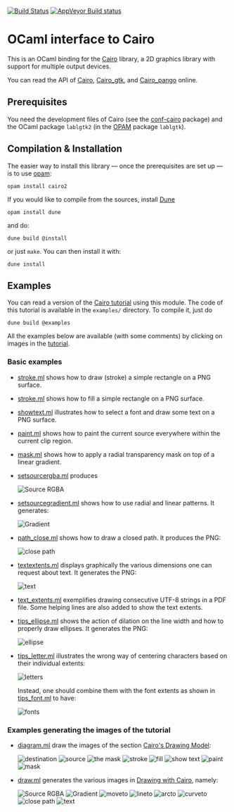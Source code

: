 [![Build Status](https://travis-ci.org/Chris00/ocaml-cairo.svg?branch=master)](https://travis-ci.org/Chris00/ocaml-cairo)
[![AppVeyor Build status](https://ci.appveyor.com/api/projects/status/5dp8aftaq7ohyflq?svg=true)](https://ci.appveyor.com/project/Chris00/ocaml-cairo)

OCaml interface to Cairo
========================

This is an OCaml binding for the
[Cairo](http://www.cairographics.org/) library, a 2D graphics library
with support for multiple output devices.

You can read the API of
[Cairo](http://chris00.github.io/ocaml-cairo/doc/cairo2/Cairo/),
[Cairo_gtk](http://chris00.github.io/ocaml-cairo/doc/cairo2-gtk/Cairo_gtk/),
and
[Cairo_pango](http://chris00.github.io/ocaml-cairo/doc/cairo2-pango/Cairo_pango/)
online.

Prerequisites
-------------

You need the development files of Cairo (see the
[conf-cairo](https://github.com/ocaml/opam-repository/blob/master/packages/conf-cairo/conf-cairo.1/opam#L7)
package)
and the OCaml package
``lablgtk2`` (in the [OPAM](https://opam.ocaml.org/) package
``lablgtk``).

Compilation & Installation
--------------------------

The easier way to install this library — once the prerequisites are set
up — is to use [opam](http://opam.ocaml.org/):

    opam install cairo2

If you would like to compile from the sources, install [Dune][]

    opam install dune

and do:

    dune build @install

or just `make`.  You can then install it with:

	dune install

[Dune]: https://github.com/ocaml/dune

Examples
--------

You can read a version of the
[Cairo tutorial](http://chris00.github.io/ocaml-cairo/) using
this module.  The code of this tutorial is available in the
``examples/`` directory.  To compile it, just do

    dune build @examples

All the examples below are available (with some comments) by clicking
on images in the [tutorial](http://cairo.forge.ocamlcore.org/tutorial/).

### Basic examples

- [stroke.ml](examples/stroke.ml) shows how to draw (stroke) a simple
  rectangle on a PNG surface.
- [stroke.ml](examples/stroke.ml) shows how to fill a simple
  rectangle on a PNG surface.
- [showtext.ml](examples/showtext.ml) illustrates how to select a font
  and draw some text on a PNG surface.
- [paint.ml](examples/paint.ml) shows how to paint the current source
  everywhere within the current clip region.
- [mask.ml](examples/mask.ml) shows how to apply a radial transparency
  mask on top of a linear gradient.
- [setsourcergba.ml](examples/setsourcergba.ml) produces

  ![Source RGBA](http://cairo.forge.ocamlcore.org/tutorial/setsourcergba.png)

- [setsourcegradient.ml](examples/setsourcegradient.ml) shows how to use
  radial and linear patterns.  It generates:

  ![Gradient](http://cairo.forge.ocamlcore.org/tutorial/setsourcegradient.png)

- [path_close.ml](examples/path_close.ml) shows how to draw a closed
  path.  It produces the PNG:

  ![close path](http://cairo.forge.ocamlcore.org/tutorial/path-close.png)

- [textextents.ml](examples/textextents.ml) displays graphically the various
  dimensions one can request about text.  It generates the PNG:

  ![text](http://cairo.forge.ocamlcore.org/tutorial/textextents.png)

- [text_extents.ml](examples/text_extents.ml) exemplifies drawing
  consecutive UTF-8 strings in a PDF file.  Some helping lines are
  also added to show the text extents.

- [tips_ellipse.ml](examples/tips_ellipse.ml) shows the action of
  dilation on the line width and how to properly draw ellipses.
  It generates the PNG:

  ![ellipse](http://cairo.forge.ocamlcore.org/tutorial/tips_ellipse.png)

- [tips_letter.ml](examples/tips_letter.ml) illustrates the wrong way
  of centering characters based on their individual extents:

  ![letters](http://cairo.forge.ocamlcore.org/tutorial/tips_letter.png)

  Instead, one should combine them with the font extents as shown in
  [tips_font.ml](examples/tips_font.ml) to have:

  ![fonts](http://cairo.forge.ocamlcore.org/tutorial/tips_font.png)


### Examples generating the images of the tutorial

- [diagram.ml](examples/diagram.ml) draw the images of the section
  [Cairo's Drawing Model](http://cairo.forge.ocamlcore.org/tutorial/#drawing_model):

  ![destination](http://cairo.forge.ocamlcore.org/tutorial/destination.png)
  ![source](http://cairo.forge.ocamlcore.org/tutorial/source.png)
  ![the mask](http://cairo.forge.ocamlcore.org/tutorial/the-mask.png)
  ![stroke](http://cairo.forge.ocamlcore.org/tutorial/stroke.png)
  ![fill](http://cairo.forge.ocamlcore.org/tutorial/fill.png)
  ![show text](http://cairo.forge.ocamlcore.org/tutorial/showtext.png)
  ![paint](http://cairo.forge.ocamlcore.org/tutorial/paint.png)
  ![mask](http://cairo.forge.ocamlcore.org/tutorial/mask.png)

- [draw.ml](examples/draw.ml) generates the various images in
  [Drawing with Cairo](http://cairo.forge.ocamlcore.org/tutorial/#drawing_with_cairo), namely:

  ![Source RGBA](http://cairo.forge.ocamlcore.org/tutorial/setsourcergba.png)
  ![Gradient](http://cairo.forge.ocamlcore.org/tutorial/setsourcegradient.png)
  ![moveto](http://cairo.forge.ocamlcore.org/tutorial/path-moveto.png)
  ![lineto](http://cairo.forge.ocamlcore.org/tutorial/path-lineto.png)
  ![arcto](http://cairo.forge.ocamlcore.org/tutorial/path-arcto.png)
  ![curveto](http://cairo.forge.ocamlcore.org/tutorial/path-curveto.png)
  ![close path](http://cairo.forge.ocamlcore.org/tutorial/path-close.png)
  ![text](http://cairo.forge.ocamlcore.org/tutorial/textextents.png)
